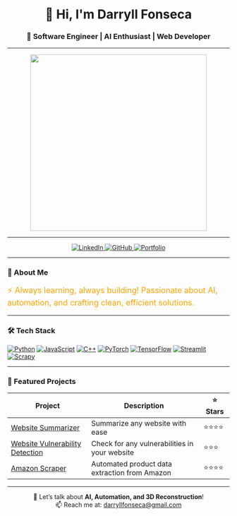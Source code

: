 <!-- Profile Header -->
<h1 align="center">👋 Hi, I'm Darryll Fonseca</h1>
<h3 align="center">🚀 Software Engineer | AI Enthusiast | Web Developer</h3>

---

<!-- Banner GIF -->
<p align="center">
  <img src="https://i.pinimg.com/1200x/08/a7/3c/08a73c33d869cb5acd157c8095399e22.jpg" width="400"/>
</p>

---

<!-- Badges -->
<p align="center">
  <a href="https://www.linkedin.com/in/darryll-fonseca/">
    <img src="https://img.shields.io/badge/LinkedIn-Connect-blue?logo=linkedin" alt="LinkedIn"/>
  </a>
  <a href="https://github.com/darryll-git/">
    <img src="https://img.shields.io/badge/GitHub-Follow-black?logo=github" alt="GitHub"/>
  </a>
  <a href="https://darryll-git.github.io/trial-login-signup/">
    <img src="https://img.shields.io/badge/Portfolio-Visit-orange" alt="Portfolio"/>
  </a>
</p>

---

<!-- About Me -->
### 🌟 About Me
<p style="color:orange; font-size:18px;">
⚡ Always learning, always building! Passionate about AI, automation, and crafting clean, efficient solutions.
</p>

---

<!-- Tech Stack -->
### 🛠 Tech Stack
[![Python](https://img.shields.io/badge/-Python-333?logo=python)](https://www.python.org/)
[![JavaScript](https://img.shields.io/badge/-JavaScript-333?logo=javascript)](https://developer.mozilla.org/en-US/docs/Web/JavaScript)
[![C++](https://img.shields.io/badge/-C++-00599C?logo=cplusplus)](https://isocpp.org/)
[![PyTorch](https://img.shields.io/badge/-PyTorch-333?logo=pytorch)](https://pytorch.org/)
[![TensorFlow](https://img.shields.io/badge/-TensorFlow-FF6F00?logo=tensorflow)](https://www.tensorflow.org/)
[![Streamlit](https://img.shields.io/badge/-Streamlit-FF4B4B?logo=streamlit)](https://streamlit.io/)
[![Scrapy](https://img.shields.io/badge/-Scrapy-60A839?logo=scrapy)](https://scrapy.org/)

---

<!-- Projects Table -->
### 📂 Featured Projects

| Project | Description | ⭐ Stars |
|---------|-------------|---------|
| [Website Summarizer](https://github.com/darryll-git/Website-Summarizer) | Summarize any website with ease | ⭐⭐⭐⭐ |
| [Website Vulnerability Detection](https://github.com/darryll-git/Website-Vulnerability-Checker) | Check for any vulnerabilities in your website | ⭐⭐⭐ |
| [Amazon Scraper](https://github.com/yourrepo) | Automated product data extraction from Amazon | ⭐⭐⭐⭐ |

---

<!-- Fun Footer -->
<p align="center">
  💬 Let’s talk about <b>AI, Automation, and 3D Reconstruction</b>!  
  <br>
  📫 Reach me at: <a href="mailto:your.email@example.com">darryllfonseca@gmail.com</a>
</p>
